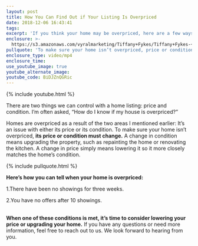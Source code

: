 ```yaml
---
layout: post
title: How You Can Find Out if Your Listing Is Overpriced
date: 2018-12-06 16:43:41
tags:
excerpt: 'If you think your home may be overpriced, here are a few ways to find out.'
enclosure: >-
  https://s3.amazonaws.com/vyralmarketing/Tiffany+Fykes/Tiffany+Fykes-+How+to+Tell+if+Your+Listing+is+Overprice.mp4
pullquote: 'To make sure your home isn’t overpriced, price or condition must change.'
enclosure_type: video/mp4
enclosure_time:
use_youtube_image: true
youtube_alternate_image:
youtube_code: BiDJZnQGRic
---
```


{% include youtube.html %}

There are two things we can control with a home listing: price and condition. I’m often asked, “How do I know if my house is overpriced?”

Homes are overpriced as a result of the two areas I mentioned earlier: It’s an issue with either its price or its condition. To make sure your home isn’t overpriced, **its price or condition must change.** A change in condition means upgrading the property, such as repainting the home or renovating the kitchen. A change in price simply means lowering it so it more closely matches the home’s condition.

{% include pullquote.html %}

**Here’s how you can tell when your home is overpriced:**

1.There have been no showings for three weeks.

2.You have no offers after 10 showings.

<br>**When one of these conditions is met, it’s time to consider lowering your price or upgrading your home.** If you have any questions or need more information, feel free to reach out to us. We look forward to hearing from you.

&nbsp;
